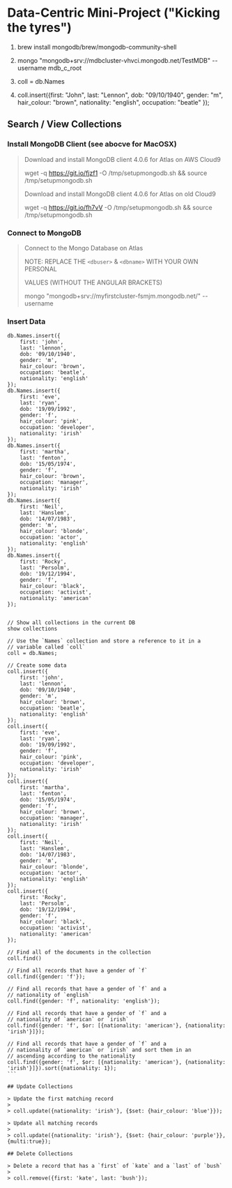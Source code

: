 # Data-Centric Mini-Project ("Kicking the tyres")

1. brew install mongodb/brew/mongodb-community-shell

2. mongo "mongodb+srv://mdbcluster-vhvci.mongodb.net/TestMDB" --username mdb_c_root

3. coll = db.Names

4. coll.insert({first: "John", last: "Lennon", dob: "09/10/1940", gender: "m", hair_colour: "brown", nationality: "english", occupation: "beatle" });

## Search / View Collections

### Install MongoDB Client (see abocve for MacOSX)

> Download and install MongoDB client 4.0.6 for Atlas on AWS Cloud9
>
> wget -q https://git.io/fjzf1 -O /tmp/setupmongodb.sh && source /tmp/setupmongodb.sh
>
> Download and install MongoDB client 4.0.6 for Atlas on old Cloud9
>
> wget -q https://git.io/fh7vV -O /tmp/setupmongodb.sh && source /tmp/setupmongodb.sh

### Connect to MongoDB

> Connect to the Mongo Database on Atlas
>
> NOTE: REPLACE THE `<dbuser>` & `<dbname>` WITH YOUR OWN PERSONAL
>
> VALUES (WITHOUT THE ANGULAR BRACKETS)
>
> mongo "mongodb+srv://myfirstcluster-fsmjm.mongodb.net/<dbname>" --username <dbuser>

### Insert Data
````
db.Names.insert({
    first: 'john',
    last: 'lennon',
    dob: '09/10/1940',
    gender: 'm',
    hair_colour: 'brown',
    occupation: 'beatle',
    nationality: 'english'
});
db.Names.insert({
    first: 'eve',
    last: 'ryan',
    dob: '19/09/1992',
    gender: 'f',
    hair_colour: 'pink',
    occupation: 'developer',
    nationality: 'irish'
});
db.Names.insert({
    first: 'martha',
    last: 'fenton',
    dob: '15/05/1974',
    gender: 'f',
    hair_colour: 'brown',
    occupation: 'manager',
    nationality: 'irish'
});
db.Names.insert({
    first: 'Neil',
    last: 'Hanslem',
    dob: '14/07/1983',
    gender: 'm',
    hair_colour: 'blonde',
    occupation: 'actor',
    nationality: 'english'
});
db.Names.insert({
    first: 'Rocky',
    last: 'Persolm',
    dob: '19/12/1994',
    gender: 'f',
    hair_colour: 'black',
    occupation: 'activist',
    nationality: 'american'
});
````

````
  
// Show all collections in the current DB
show collections

// Use the `Names` collection and store a reference to it in a
// variable called `coll`
coll = db.Names;

// Create some data
coll.insert({
    first: 'john',
    last: 'lennon',
    dob: '09/10/1940',
    gender: 'm',
    hair_colour: 'brown',
    occupation: 'beatle',
    nationality: 'english'
});
coll.insert({
    first: 'eve',
    last: 'ryan',
    dob: '19/09/1992',
    gender: 'f',
    hair_colour: 'pink',
    occupation: 'developer',
    nationality: 'irish'
});
coll.insert({
    first: 'martha',
    last: 'fenton',
    dob: '15/05/1974',
    gender: 'f',
    hair_colour: 'brown',
    occupation: 'manager',
    nationality: 'irish'
});
coll.insert({
    first: 'Neil',
    last: 'Hanslem',
    dob: '14/07/1983',
    gender: 'm',
    hair_colour: 'blonde',
    occupation: 'actor',
    nationality: 'english'
});
coll.insert({
    first: 'Rocky',
    last: 'Persolm',
    dob: '19/12/1994',
    gender: 'f',
    hair_colour: 'black',
    occupation: 'activist',
    nationality: 'american'
});

// Find all of the documents in the collection
coll.find()

// Find all records that have a gender of `f`
coll.find({gender: 'f'});

// Find all records that have a gender of `f` and a
// nationality of `english`
coll.find({gender: 'f', nationality: 'english'});

// Find all records that have a gender of `f` and a
// nationality of `american` or `irish`
coll.find({gender: 'f', $or: [{nationality: 'american'}, {nationality: 'irish'}]});

// Find all records that have a gender of `f` and a
// nationality of `american` or `irish` and sort them in an
// ascending according to the nationality
coll.find({gender: 'f', $or: [{nationality: 'american'}, {nationality: 'irish'}]}).sort({nationality: 1});
```

## Update Collections

> Update the first matching record
>
> coll.update({nationality: 'irish'}, {$set: {hair_colour: 'blue'}});

> Update all matching records
>
> coll.update({nationality: 'irish'}, {$set: {hair_colour: 'purple'}},{multi:true});

## Delete Collections

> Delete a record that has a `first` of `kate` and a `last` of `bush`
>
> coll.remove({first: 'kate', last: 'bush'});
